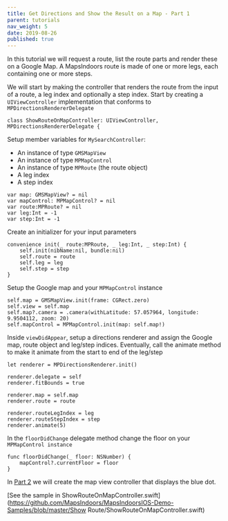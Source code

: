 ```yaml
---
title: Get Directions and Show the Result on a Map - Part 1
parent: tutorials
nav_weight: 5
date: 2019-08-26
published: true
---
```


In this tutorial we will request a route, list the route parts and render these on a Google Map. A MapsIndoors route is made of one or more legs, each containing one or more steps.

We will start by making the controller that renders the route from the input of a route, a leg index and optionally a step index. Start by creating a `UIViewController` implementation that conforms to `MPDirectionsRendererDelegate`
```
class ShowRouteOnMapController: UIViewController, MPDirectionsRendererDelegate {
```
Setup member variables for `MySearchController`:

* An instance of type `GMSMapView`
* An instance of type `MPMapControl`
* An instance of type `MPRoute` (the route object)
* A leg index
* A step index
```
var map: GMSMapView? = nil
var mapControl: MPMapControl? = nil
var route:MPRoute? = nil
var leg:Int = -1
var step:Int = -1
```
Create an initializer for your input parameters
```
convenience init(_ route:MPRoute, _ leg:Int, _ step:Int) {
    self.init(nibName:nil, bundle:nil)
    self.route = route
    self.leg = leg
    self.step = step
}
```
Setup the Google map and your `MPMapControl` instance
```
self.map = GMSMapView.init(frame: CGRect.zero)
self.view = self.map
self.map?.camera = .camera(withLatitude: 57.057964, longitude: 9.9504112, zoom: 20)
self.mapControl = MPMapControl.init(map: self.map!)
```
Inside `viewDidAppear`, setup a directions renderer and assign the Google map, route object and leg/step indices. Eventually, call the animate method to make it animate from the start to end of the leg/step
```
let renderer = MPDirectionsRenderer.init()

renderer.delegate = self
renderer.fitBounds = true

renderer.map = self.map
renderer.route = route

renderer.routeLegIndex = leg
renderer.routeStepIndex = step
renderer.animate(5)
```
In the `floorDidChange` delegate method change the floor on your `MPMapControl instance`
```
func floorDidChange(_ floor: NSNumber) {
    mapControl?.currentFloor = floor
}
```
 In [Part 2](searchsearchmapcontroller) we will create the map view controller that displays the blue dot. 

[See the sample in ShowRouteOnMapController.swift](https://github.com/MapsIndoors/MapsIndoorsIOS-Demo-Samples/blob/master/Show Route/ShowRouteOnMapController.swift)
